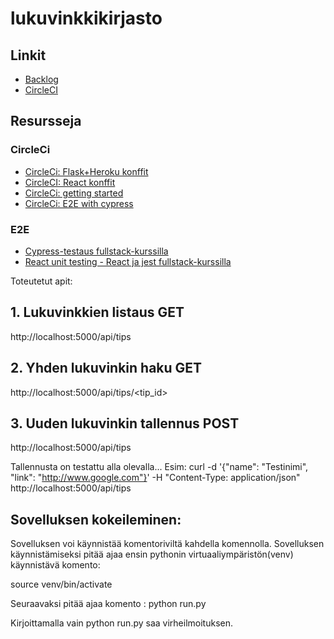 # lukuvinkkikirjasto


## Linkit

- [Backlog](https://docs.google.com/spreadsheets/d/1IS_yv30a5yUQ6J1LMNpbrXzmWxI1I0-6cgwT6GnvXSs/edit?usp=sharing)
- [CircleCI](#)

## Resursseja

### CircleCi

- [CircleCi: Flask+Heroku konffit](https://github.com/CircleCI-Public/circleci-demo-python-flask/tree/master/.circleci)
- [CircleCI: React konffit](https://medium.com/@eferhatg/create-react-app-continuous-integration-config-with-circleci-and-aws-2b0238cde169)
- [CircleCi: getting started](https://docs.cypress.io/guides/guides/continuous-integration.html#Setting-up-CI)
- [CircleCi: E2E with cypress](https://circleci.com/orbs/registry/orb/cypress-io/cypress)

### E2E

- [Cypress-testaus fullstack-kurssilla](https://fullstackopen.com/osa5/end_to_end_testaus)
- [React unit testing - React ja jest fullstack-kurssilla](https://fullstackopen.com/osa5/react_sovellusten_testaaminen)


Toteutetut apit:

## 1. Lukuvinkkien listaus GET

http://localhost:5000/api/tips


## 2. Yhden lukuvinkin haku GET

http://localhost:5000/api/tips/<tip_id>


## 3. Uuden lukuvinkin tallennus POST
http://localhost:5000/api/tips

Tallennusta on testattu alla olevalla...
Esim:
curl -d '{"name": "Testinimi", "link": "http://www.google.com"}' -H "Content-Type: application/json" http://localhost:5000/api/tips

## Sovelluksen kokeileminen:
Sovelluksen voi käynnistää komentoriviltä kahdella komennolla. Sovelluksen käynnistämiseksi pitää ajaa ensin pythonin virtuaaliympäristön(venv) käynnistävä komento:

source venv/bin/activate

Seuraavaksi pitää ajaa komento : python run.py

Kirjoittamalla vain python run.py saa virheilmoituksen. 

